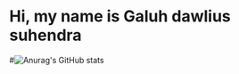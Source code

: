# Hi, my name is Galuh dawlius suhendra


#![Anurag's GitHub stats](https://github-readme-stats.vercel.app/api?username=Galuh&show_icons=true&theme=radical)
